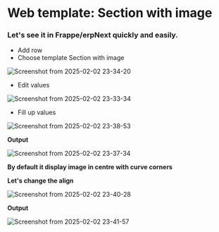 # Web template: Section with image

### Let's see it in Frappe/erpNext quickly and easily.

* Add row
* Choose template Section with image

![Screenshot from 2025-02-02 23-34-20](https://github.com/user-attachments/assets/4d60d115-5e9b-4cc1-950a-b32cd5616604)

* Edit values

![Screenshot from 2025-02-02 23-33-34](https://github.com/user-attachments/assets/d1806f43-b365-4cbb-82bb-2c6df9a3fc00)

* Fill up values

![Screenshot from 2025-02-02 23-38-53](https://github.com/user-attachments/assets/8d83c265-e3a6-450c-9735-80e383f5129c)

**Output**

![Screenshot from 2025-02-02 23-37-34](https://github.com/user-attachments/assets/838aa861-7e5e-4766-98b2-8943ad2357d3)

**By default it display image in centre with curve corners**

**Let's change the align**

![Screenshot from 2025-02-02 23-40-28](https://github.com/user-attachments/assets/9afe76c8-baf8-49c0-9cd0-6b5a16ec6e0b)

**Output**

![Screenshot from 2025-02-02 23-41-57](https://github.com/user-attachments/assets/2e53c424-37d1-409a-b352-c76668817c7b)
